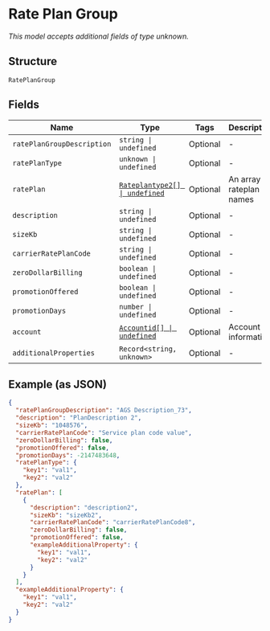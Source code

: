
# Rate Plan Group

*This model accepts additional fields of type unknown.*

## Structure

`RatePlanGroup`

## Fields

| Name | Type | Tags | Description |
|  --- | --- | --- | --- |
| `ratePlanGroupDescription` | `string \| undefined` | Optional | - |
| `ratePlanType` | `unknown \| undefined` | Optional | - |
| `ratePlan` | [`Rateplantype2[] \| undefined`](../../doc/models/rateplantype-2.md) | Optional | An array of rateplan names |
| `description` | `string \| undefined` | Optional | - |
| `sizeKb` | `string \| undefined` | Optional | - |
| `carrierRatePlanCode` | `string \| undefined` | Optional | - |
| `zeroDollarBilling` | `boolean \| undefined` | Optional | - |
| `promotionOffered` | `boolean \| undefined` | Optional | - |
| `promotionDays` | `number \| undefined` | Optional | - |
| `account` | [`Accountid[] \| undefined`](../../doc/models/accountid.md) | Optional | Account information |
| `additionalProperties` | `Record<string, unknown>` | Optional | - |

## Example (as JSON)

```json
{
  "ratePlanGroupDescription": "AGS Description_73",
  "description": "PlanDescription 2",
  "sizeKb": "1048576",
  "carrierRatePlanCode": "Service plan code value",
  "zeroDollarBilling": false,
  "promotionOffered": false,
  "promotionDays": -2147483648,
  "ratePlanType": {
    "key1": "val1",
    "key2": "val2"
  },
  "ratePlan": [
    {
      "description": "description2",
      "sizeKb": "sizeKb2",
      "carrierRatePlanCode": "carrierRatePlanCode8",
      "zeroDollarBilling": false,
      "promotionOffered": false,
      "exampleAdditionalProperty": {
        "key1": "val1",
        "key2": "val2"
      }
    }
  ],
  "exampleAdditionalProperty": {
    "key1": "val1",
    "key2": "val2"
  }
}
```

